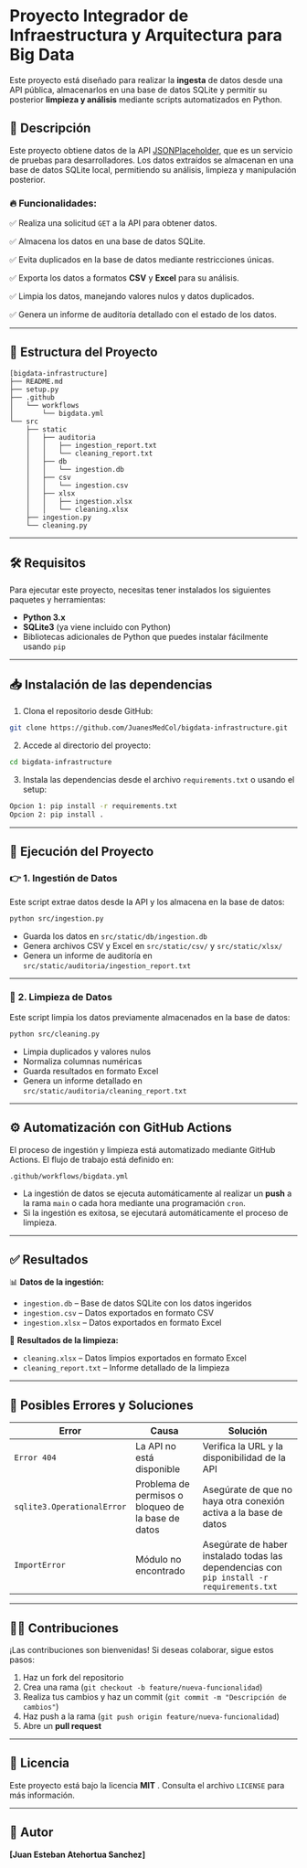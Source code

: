 
# Proyecto Integrador de Infraestructura y Arquitectura para Big Data

Este proyecto está diseñado para realizar la **ingesta** de datos desde una API pública, almacenarlos en una base de datos SQLite y permitir su posterior **limpieza y análisis** mediante scripts automatizados en Python.

## 🚀 **Descripción**

Este proyecto obtiene datos de la API [JSONPlaceholder](https://jsonplaceholder.typicode.com/posts), que es un servicio de pruebas para desarrolladores. Los datos extraídos se almacenan en una base de datos SQLite local, permitiendo su análisis, limpieza y manipulación posterior.

### 🔥 **Funcionalidades:**

✅ Realiza una solicitud `GET` a la API para obtener datos.

✅ Almacena los datos en una base de datos SQLite.

✅ Evita duplicados en la base de datos mediante restricciones únicas.

✅ Exporta los datos a formatos **CSV** y **Excel** para su análisis.

✅ Limpia los datos, manejando valores nulos y datos duplicados.

✅ Genera un informe de auditoría detallado con el estado de los datos.

---

## 📂 **Estructura del Proyecto**

```
[bigdata-infrastructure]
├── README.md
├── setup.py
├── .github
│   └── workflows
│       └── bigdata.yml
└── src
    ├── static
    │   ├── auditoria
    │   │   ├── ingestion_report.txt
    │   │   └── cleaning_report.txt
    │   ├── db
    │   │   └── ingestion.db
    │   ├── csv
    │   │   └── ingestion.csv
    │   ├── xlsx
    │   │   ├── ingestion.xlsx
    │   │   └── cleaning.xlsx
    ├── ingestion.py
    └── cleaning.py
```

---

## 🛠️ **Requisitos**

Para ejecutar este proyecto, necesitas tener instalados los siguientes paquetes y herramientas:

* **Python 3.x**
* **SQLite3** (ya viene incluido con Python)
* Bibliotecas adicionales de Python que puedes instalar fácilmente usando `pip`

---

## 📥 **Instalación de las dependencias**

1. Clona el repositorio desde GitHub:

```bash
git clone https://github.com/JuanesMedCol/bigdata-infrastructure.git
```

2. Accede al directorio del proyecto:

```bash
cd bigdata-infrastructure
```

3. Instala las dependencias desde el archivo `requirements.txt` o usando el setup:

```bash
Opcion 1: pip install -r requirements.txt
Opcion 2: pip install .
```

---

## 🚀 **Ejecución del Proyecto**

### 👉 **1. Ingestión de Datos**

Este script extrae datos desde la API y los almacena en la base de datos:

```bash
python src/ingestion.py
```

* Guarda los datos en `src/static/db/ingestion.db`
* Genera archivos CSV y Excel en `src/static/csv/` y `src/static/xlsx/`
* Genera un informe de auditoría en `src/static/auditoria/ingestion_report.txt`

---

### 🧹 **2. Limpieza de Datos**

Este script limpia los datos previamente almacenados en la base de datos:

```bash
python src/cleaning.py
```

* Limpia duplicados y valores nulos
* Normaliza columnas numéricas
* Guarda resultados en formato Excel
* Genera un informe detallado en `src/static/auditoria/cleaning_report.txt`

---

## ⚙️ **Automatización con GitHub Actions**

El proceso de ingestión y limpieza está automatizado mediante GitHub Actions. El flujo de trabajo está definido en:

```
.github/workflows/bigdata.yml
```

* La ingestión de datos se ejecuta automáticamente al realizar un **push** a la rama `main` o cada hora mediante una programación `cron`.
* Si la ingestión es exitosa, se ejecutará automáticamente el proceso de limpieza.

---

## ✅ **Resultados**

📊 **Datos de la ingestión:**

* `ingestion.db` – Base de datos SQLite con los datos ingeridos
* `ingestion.csv` – Datos exportados en formato CSV
* `ingestion.xlsx` – Datos exportados en formato Excel

🧽 **Resultados de la limpieza:**

* `cleaning.xlsx` – Datos limpios exportados en formato Excel
* `cleaning_report.txt` – Informe detallado de la limpieza

---

## 🚨 **Posibles Errores y Soluciones**

| Error                        | Causa                                              | Solución                                                                                    |
| ---------------------------- | -------------------------------------------------- | -------------------------------------------------------------------------------------------- |
| `Error 404`                | La API no está disponible                         | Verifica la URL y la disponibilidad de la API                                                |
| `sqlite3.OperationalError` | Problema de permisos o bloqueo de la base de datos | Asegúrate de que no haya otra conexión activa a la base de datos                           |
| `ImportError`              | Módulo no encontrado                              | Asegúrate de haber instalado todas las dependencias con `pip install -r requirements.txt` |

---

## 👨‍💻 **Contribuciones**

¡Las contribuciones son bienvenidas! Si deseas colaborar, sigue estos pasos:

1. Haz un fork del repositorio
2. Crea una rama (`git checkout -b feature/nueva-funcionalidad`)
3. Realiza tus cambios y haz un commit (`git commit -m "Descripción de cambios"`)
4. Haz push a la rama (`git push origin feature/nueva-funcionalidad`)
5. Abre un **pull request**

---

## 📃 **Licencia**

Este proyecto está bajo la licencia  **MIT** . Consulta el archivo `LICENSE` para más información.

---

## 🌟 **Autor**

**[Juan Esteban Atehortua Sanchez]**
